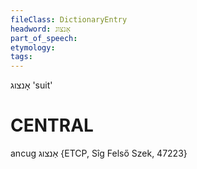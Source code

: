 ```yaml
---
fileClass: DictionaryEntry
headword: אָנצוג
part_of_speech: 
etymology: 
tags: 
---
```

אָנצוג
'suit'

CENTRAL
========

ancug אַנצוג {ETCP, Sîg Felső Szek, 47223}
